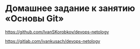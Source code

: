 # Домашнее задание к занятию «Основы Git»

https://github.com/IvanSKorobkov/devops-netology

https://gitlab.com/ivankusach/devops-netology
